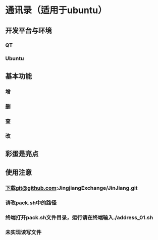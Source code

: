  # 通讯录（适用于ubuntu）
 
 ## 开发平台与环境

 ### QT
 
 ### Ubuntu

 ## 基本功能

 ### 增

 ### 删

 ### 查

 ### 改

 ## 彩蛋是亮点

 ## 使用注意

 ### 下载git@github.com:JingjiangExchange/JinJiang.git

 ### 请改pack.sh中的路径

 ### 终端打开pack.sh文件目录，运行请在终端输入./address_01.sh

 ### 未实现读写文件
